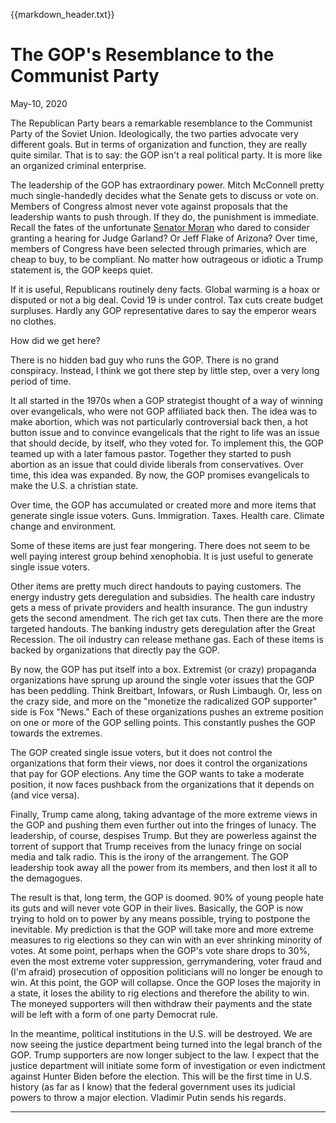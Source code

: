 {{markdown_header.txt}}

# The GOP's Resemblance to the Communist Party

May-10, 2020

The Republican Party bears a remarkable resemblance to the Communist Party of the Soviet Union.
Ideologically, the two parties advocate very different goals. But in terms of organization and function, they are really quite similar. That is to say: the GOP isn't a real political party. It is more like an organized criminal enterprise.

The leadership of the GOP has extraordinary power. Mitch McConnell pretty much single-handedly decides what the Senate gets to discuss or vote on. Members of Congress almost never vote against proposals that the leadership wants to push through. If they do, the punishment is immediate. Recall the fates of the unfortunate [Senator Moran](https://www.nytimes.com/2016/04/03/us/politics/2-republican-senators-revoke-support-for-garland-hearings.html) who dared to consider granting a hearing for Judge Garland? Or Jeff Flake of Arizona? Over time, members of Congress have been selected through primaries, which are cheap to buy, to be compliant. No matter how outrageous or idiotic a Trump statement is, the GOP keeps quiet.

If it is useful, Republicans routinely deny facts. Global warming is a hoax or disputed or not a big deal. Covid 19 is under control. Tax cuts create budget surpluses. Hardly any GOP representative dares to say the emperor wears no clothes.

How did we get here?

There is no hidden bad guy who runs the GOP. There is no grand conspiracy. Instead, I think we got there step by little step, over a very long period of time. 

It all started in the 1970s when a GOP strategist thought of a way of winning over evangelicals, who were not GOP affiliated back then. The idea was to make abortion, which was not particularly controversial back then, a hot button issue and to convince evangelicals that the right to life was an issue that should decide, by itself, who they voted for. To implement this, the GOP teamed up with a later famous pastor. Together they started to push abortion as an issue that could divide liberals from conservatives. Over time, this idea was expanded. By now, the GOP promises evangelicals to make the U.S. a christian state.

Over time, the GOP has accumulated or created more and more items that generate single issue voters. Guns. Immigration. Taxes. Health care. Climate change and environment.

Some of these items are just fear mongering. There does not seem to be well paying interest group behind xenophobia. It is just useful to generate single issue voters. 

Other items are pretty much direct handouts to paying customers. The energy industry gets deregulation and subsidies. The health care industry gets a mess of private providers and health insurance. The gun industry gets the second amendment. The rich get tax cuts. Then there are the more targeted handouts. The banking industry gets deregulation after the Great Recession. The oil industry can release methane gas. Each of these items is backed by organizations that directly pay the GOP.

By now, the GOP has put itself into a box. Extremist (or crazy) propaganda organizations have sprung up around the single voter issues that the GOP has been peddling. Think Breitbart, Infowars, or Rush Limbaugh. Or, less on the crazy side, and more on the "monetize the radicalized GOP supporter" side is Fox "News." Each of these organizations pushes an extreme position on one or more of the GOP selling points. This constantly pushes the GOP towards the extremes. 

The GOP created single issue voters, but it does not control the organizations that form their views, nor does it control the organizations that pay for GOP elections. Any time the GOP wants to take a moderate position, it now faces pushback from the organizations that it depends on (and vice versa). 

Finally, Trump came along, taking advantage of the more extreme views in the GOP and pushing them even further out into the fringes of lunacy. The leadership, of course, despises Trump. But they are powerless against the torrent of support that Trump receives from the lunacy fringe on social media and talk radio. This is the irony of the arrangement. The GOP leadership took away all the power from its members, and then lost it all to the demagogues. 

The result is that, long term, the GOP is doomed. 90% of young people hate its guts and will never vote GOP in their lives. Basically, the GOP is now trying to hold on to power by any means possible, trying to postpone the inevitable. My prediction is that the GOP will take more and more extreme measures to rig elections so they can win with an ever shrinking minority of votes. At some point, perhaps when the GOP's vote share drops to 30%, even the most extreme voter suppression, gerrymandering, voter fraud and (I'm afraid) prosecution of opposition politicians will no longer be enough to win. At this point, the GOP will collapse. Once the GOP loses the majority in a state, it loses the ability to rig elections and therefore the ability to win. The moneyed supporters will then withdraw their payments and the state will be left with a form of one party Democrat rule. 

In the meantime, political institutions in the U.S. will be destroyed. We are now seeing the justice department being turned into the legal branch of the GOP. Trump supporters are now longer subject to the law. I expect that the justice department will initiate some form of investigation or even indictment against Hunter Biden before the election. This will be the first time in U.S. history (as far as I know) that the federal government uses its judicial powers to throw a major election. Vladimir Putin sends his regards.

--------------